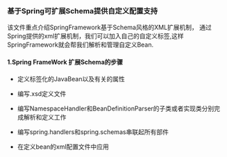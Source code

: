 ###   基于Spring可扩展Schema提供自定义配置支持
该文件重点介绍SpringFramework基于Schema风格的XML扩展机制，
通过Spring提供的xml扩展机制，我们可以加入自己的自定义标签,这样SpringFramework就会帮我们解析和管理自定义Bean.

#### 1.Spring FrameWork 扩展Schema的步骤

* 定义标签化的JavaBean以及有关的属性

* 编写.xsd定义文件

* 编写NamespaceHandler和BeanDefinitionParser的子类或者实现类分别完成解析和定义工作

* 编写spring.handlers和spring.schemas串联起所有部件

* 在定义bean的xml配置文件中应用







